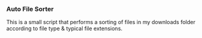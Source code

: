 ### Auto File Sorter

This is a small script that performs a sorting of files in my downloads folder according to file type & typical file extensions.
